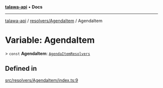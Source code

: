 [**talawa-api**](../../../README.md) • **Docs**

***

[talawa-api](../../../modules.md) / [resolvers/AgendaItem](../README.md) / AgendaItem

# Variable: AgendaItem

\> `const` **AgendaItem**: [`AgendaItemResolvers`](../../../types/generatedGraphQLTypes/type-aliases/AgendaItemResolvers.md)

## Defined in

[src/resolvers/AgendaItem/index.ts:9](https://github.com/PalisadoesFoundation/talawa-api/blob/790ab2939a7c80eb0ff31afd318f8889a001f225/src/resolvers/AgendaItem/index.ts#L9)
